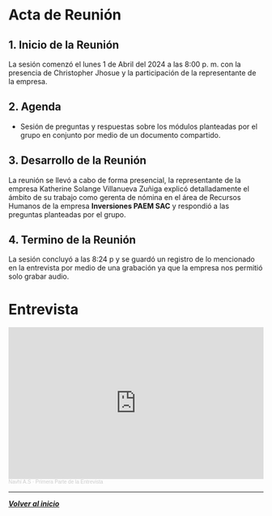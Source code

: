 # Acta de Reunión

## 1. Inicio de la Reunión
La sesión comenzó el lunes 1 de Abril del 2024 a las 8:00 p. m. con la presencia de Christopher Jhosue y la participación de la representante de la empresa.

## 2. Agenda
- Sesión de preguntas y respuestas sobre los módulos planteadas por el grupo en conjunto por medio de un documento compartido.

## 3. Desarrollo de la Reunión
La reunión se llevó a cabo de forma presencial, la representante de la empresa Katherine Solange Villanueva Zuñiga explicó detalladamente el ámbito de su trabajo como gerenta de nómina en el área de Recursos Humanos de la empresa **Inversiones PAEM SAC** y respondió a las preguntas planteadas por el grupo.

## 4. Termino de la Reunión 
La sesión concluyó a las 8:24 p y se guardó un registro de lo mencionado en la entrevista por medio de una grabación ya que la empresa nos permitió solo grabar audio.

# Entrevista

<div>
<iframe width="100%" height="300" scrolling="no" frameborder="no" allow="autoplay" src="https://w.soundcloud.com/player/?url=https%3A//api.soundcloud.com/playlists/1810250830%3Fsecret_token%3Ds-poeUNVHj0Zb&color=%23ff5500&auto_play=false&hide_related=false&show_comments=true&show_user=true&show_reposts=false&show_teaser=true&visual=true"></iframe><div style="font-size: 10px; color: #cccccc;line-break: anywhere;word-break: normal;overflow: hidden;white-space: nowrap;text-overflow: ellipsis; font-family: Interstate,Lucida Grande,Lucida Sans Unicode,Lucida Sans,Garuda,Verdana,Tahoma,sans-serif;font-weight: 100;"><a href="https://soundcloud.com/navhi-a-s" title="Navhí A.S" target="_blank" style="color: #cccccc; text-decoration: none;">Navhí A.S</a> · <a href="https://soundcloud.com/navhi-a-s/sets/primera-parte-de-la-entrevista/s-poeUNVHj0Zb" title="Primera Parte de la Entrevista" target="_blank" style="color: #cccccc; text-decoration: none;">Primera Parte de la Entrevista</a>
</div>

---
***[Volver al inicio](../README.md)***
